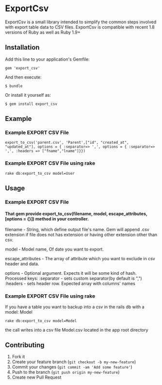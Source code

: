 # ExportCsv

ExportCsv is a small library intended to simplify the common steps involved with export table data to CSV files. ExportCsv is compatible with recent 1.8 versions of Ruby as well as Ruby 1.9+

## Installation

Add this line to your application's Gemfile:

    gem 'export_csv'

And then execute:

    $ bundle

Or install it yourself as:

    $ gem install export_csv

## Example

### Example EXPORT CSV File 

    export_to_csv('parent.csv', 'Parent',["id", "created_at", "updated_at"], options = { :separator=> ',', options = { :separator=> ',', :headers => ["fname","lname"]}})

### Example EXPORT CSV File using rake

    rake db:export_to_csv model=User

## Usage

### Example EXPORT CSV File 

#### That gem provide export_to_csv(filename, model, escape_attributes, [options = {}]) method in your controller.

filename - String, which define output file's name. Gem will append .csv extension if file  does not has extension
or having other extension other than csv.

model - Model name, Of date you want to export.

escape_attributes - The array of attribute which you want to exclude in csv header and data.

options - Optional argument. Expects it will be some kind of hash. Processed keys:
   :separator - sets custom separator(by default is ",")
   :headers - sets header row. Expected array with columns' names

### Example EXPORT CSV File using rake

    
If you have a table you want to backup into a csv in the rails db with a model: Model

    rake db:export_to_csv model=Model

the call writes into a csv file Model.csv located in the app root directory


## Contributing

1. Fork it
2. Create your feature branch (`git checkout -b my-new-feature`)
3. Commit your changes (`git commit -am 'Add some feature'`)
4. Push to the branch (`git push origin my-new-feature`)
5. Create new Pull Request
